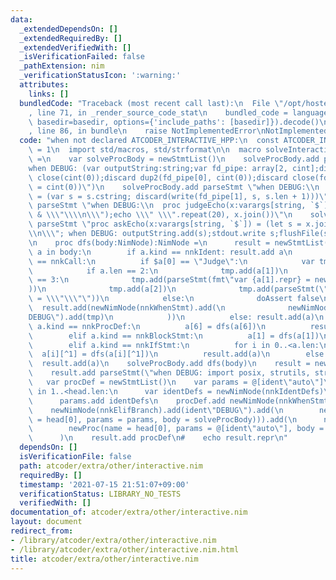 ```yaml
---
data:
  _extendedDependsOn: []
  _extendedRequiredBy: []
  _extendedVerifiedWith: []
  _isVerificationFailed: false
  _pathExtension: nim
  _verificationStatusIcon: ':warning:'
  attributes:
    links: []
  bundledCode: "Traceback (most recent call last):\n  File \"/opt/hostedtoolcache/Python/3.10.5/x64/lib/python3.10/site-packages/onlinejudge_verify/documentation/build.py\"\
    , line 71, in _render_source_code_stat\n    bundled_code = language.bundle(stat.path,\
    \ basedir=basedir, options={'include_paths': [basedir]}).decode()\n  File \"/opt/hostedtoolcache/Python/3.10.5/x64/lib/python3.10/site-packages/onlinejudge_verify/languages/nim.py\"\
    , line 86, in bundle\n    raise NotImplementedError\nNotImplementedError\n"
  code: "when not declared ATCODER_INTERACTIVE_HPP:\n  const ATCODER_INTERACTIVE_HPP*\
    \ = 1\n  import std/macros, std/strformat\n\n  macro solveInteractive*(head, body:untyped)\
    \ =\n    var solveProcBody = newStmtList()\n    solveProcBody.add parseStmt(\"\
    when DEBUG: (var outputString:string;var fd_pipe: array[2, cint];discard pipe(fd_pipe);discard\
    \ close(cint(0));discard dup2(fd_pipe[0], cint(0));discard close(fd_pipe[0]);fd_pipe[0]\
    \ = cint(0))\")\n    solveProcBody.add parseStmt \"when DEBUG:\\n  proc addStdin(s:string)\
    \ = (var s = s.cstring; discard(write(fd_pipe[1], s, s.len + 1)))\"\n    solveProcBody.add\
    \ parseStmt \"when DEBUG:\\n  proc judgeEcho(x:varargs[string, `$`]) = (addStdin(x.join()\
    \ & \\\"\\\\n\\\");echo \\\" \\\".repeat(20), x.join())\"\n    solveProcBody.add\
    \ parseStmt \"proc askEcho(x:varargs[string, `$`]) = (let s = x.join() & \\\"\\\
    \\n\\\"; when DEBUG: outputString.add(s);stdout.write s;flushFile(stdout);)\"\n\
    \n    proc dfs(body:NimNode):NimNode =\n      result = newStmtList()\n      for\
    \ a in body:\n        if a.kind == nnkIdent: result.add a\n        elif a.kind\
    \ == nnkCall:\n          if $a[0] == \"Judge\":\n            var tmp = newStmtList()\n\
    \            if a.len == 2:\n              tmp.add(a[1])\n            elif a.len\
    \ == 3:\n              tmp.add(parseStmt(fmt\"var {a[1].repr} = newStringStream(outputString)\"\
    ))\n              tmp.add(a[2])\n              tmp.add(parseStmt(\"outputString\
    \ = \\\"\\\"\"))\n            else:\n              doAssert false\n          \
    \  result.add(newNimNode(nnkWhenStmt).add(\n              newNimNode(nnkElifBranch).add(ident\"\
    DEBUG\").add(tmp)\n            ))\n          else: result.add(a)\n        elif\
    \ a.kind == nnkProcDef:\n          a[6] = dfs(a[6])\n          result.add(a)\n\
    \        elif a.kind == nnkBlockStmt:\n          a[1] = dfs(a[1])\n          result.add(a)\n\
    \        elif a.kind == nnkIfStmt:\n          for i in 0..<a.len:\n          \
    \  a[i][^1] = dfs(a[i][^1])\n          result.add(a)\n        else:\n        \
    \  result.add(a)\n    solveProcBody.add dfs(body)\n    result = newStmtList()\n\
    \    result.add parseStmt(\"when DEBUG: import posix, strutils, streams\")\n \
    \   var procDef = newStmtList()\n    var params = @[ident\"auto\"]\n    for i\
    \ in 1..<head.len:\n      var identDefs = newNimNode(nnkIdentDefs)\n      identDefs.add(head[i][0]).add(head[i][1]).add(newEmptyNode())\n\
    \      params.add identDefs\n    procDef.add newNimNode(nnkWhenStmt).add(\n  \
    \    newNimNode(nnkElifBranch).add(ident\"DEBUG\").add(\n        newProc(name\
    \ = head[0], params = params, body = solveProcBody))).add(\n      newNimNode(nnkElse).add(\n\
    \        newProc(name = head[0], params = @[ident\"auto\"], body = solveProcBody))\n\
    \      )\n    result.add procDef\n#    echo result.repr\n"
  dependsOn: []
  isVerificationFile: false
  path: atcoder/extra/other/interactive.nim
  requiredBy: []
  timestamp: '2021-07-15 21:51:07+09:00'
  verificationStatus: LIBRARY_NO_TESTS
  verifiedWith: []
documentation_of: atcoder/extra/other/interactive.nim
layout: document
redirect_from:
- /library/atcoder/extra/other/interactive.nim
- /library/atcoder/extra/other/interactive.nim.html
title: atcoder/extra/other/interactive.nim
---
```

